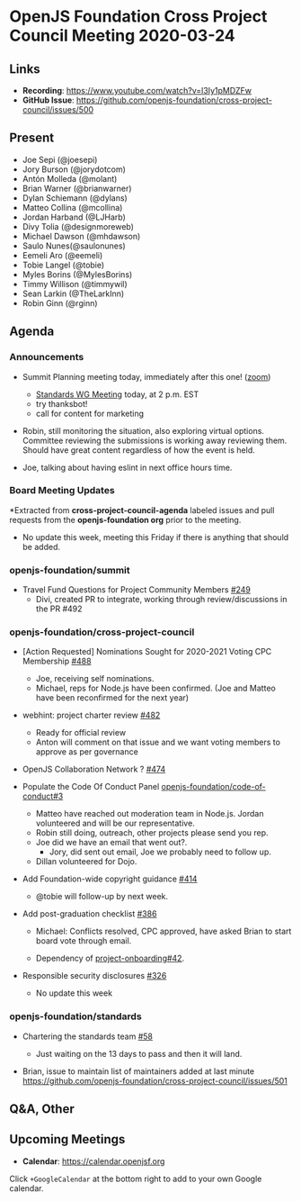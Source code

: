 # OpenJS Foundation Cross Project Council Meeting 2020-03-24

## Links

* **Recording**: https://www.youtube.com/watch?v=l3Iy1pMDZFw
* **GitHub Issue**: https://github.com/openjs-foundation/cross-project-council/issues/500

## Present

* Joe Sepi (@joesepi)
* Jory Burson (@jorydotcom)
* Antón Molleda (@molant)
* Brian Warner (@brianwarner)
* Dylan Schiemann (@dylans)
* Matteo Collina (@mcollina)
* Jordan Harband (@LJHarb)
* Divy Tolia (@designmoreweb)
* Michael Dawson (@mhdawson)
* Saulo Nunes(@saulonunes)
* Eemeli Aro (@eemeli)
* Tobie Langel (@tobie)
* Myles Borins (@MylesBorins)
* Timmy Willison (@timmywil)
* Sean Larkin (@TheLarkInn)
* Robin Ginn (@rginn)

## Agenda

### Announcements

* Summit Planning meeting today, immediately after this one! ([zoom](https://zoom.us/j/742726725))
  * [Standards WG Meeting](https://github.com/openjs-foundation/standards/issues/73) today, at 2 p.m. EST
  * try thanksbot!
  * call for content for marketing

* Robin, still monitoring the situation, also exploring virtual options. Committee reviewing
   the submissions is working away reviewing them.  Should have great content regardless
   of how the event is held.

* Joe, talking about having eslint in next office hours time.

### Board Meeting Updates

*Extracted from **cross-project-council-agenda** labeled issues and pull requests from the **openjs-foundation org** prior to the meeting.

  * No update this week, meeting this Friday if there is anything that should be added.

### openjs-foundation/summit

* Travel Fund Questions for Project Community Members [#249](https://github.com/openjs-foundation/summit/issues/249)
  * Divi, created PR to integrate, working through review/discussions in the
    PR #492

### openjs-foundation/cross-project-council

* \[Action Requested\] Nominations Sought for 2020-2021 Voting CPC Membership  [#488](https://github.com/openjs-foundation/cross-project-council/issues/488)
  * Joe, receiving self nominations.
  * Michael, reps for Node.js have been confirmed. (Joe and Matteo have been
     reconfirmed for the next year)

* webhint: project charter review [#482](https://github.com/openjs-foundation/cross-project-council/issues/482)
  * Ready for official review
  * Anton will comment on that issue and we want voting members to approve
    as per governance

* OpenJS Collaboration Network ? [#474](https://github.com/openjs-foundation/cross-project-council/issues/474)

* Populate the Code Of Conduct Panel [openjs-foundation/code-of-conduct#3](https://github.com/openjs-foundation/code-of-conduct/issues/3)
  * Matteo have reached out moderation team in Node.js. Jordan volunteered
    and will be our representative.
  * Robin still doing, outreach, other projects please send you rep.
  * Joe did we have an email that went out?.
    * Jory, did sent out email, Joe we probably need to follow up.
  * Dillan volunteered for Dojo.

* Add Foundation-wide copyright guidance [#414](https://github.com/openjs-foundation/cross-project-council/pull/414)
  * @tobie will follow-up by next week.

* Add post-graduation checklist [#386](https://github.com/openjs-foundation/cross-project-council/pull/386)
  * Michael: Conflicts resolved, CPC approved, have asked Brian to start
    board vote through email.

  * Dependency of [project-onboarding#42](https://github.com/openjs-foundation/project-onboarding/pull/42).

* Responsible security disclosures [#326](https://github.com/openjs-foundation/cross-project-council/issues/326)
  *   No update this week

### openjs-foundation/standards

* Chartering the standards team [#58](https://github.com/openjs-foundation/standards/issues/58)
  * Just waiting on the 13 days to pass and then it will land.

* Brian, issue to maintain list of maintainers added at last minute https://github.com/openjs-foundation/cross-project-council/issues/501


## Q&A, Other

## Upcoming Meetings

* **Calendar**: https://calendar.openjsf.org

Click `+GoogleCalendar` at the bottom right to add to your own Google calendar.

